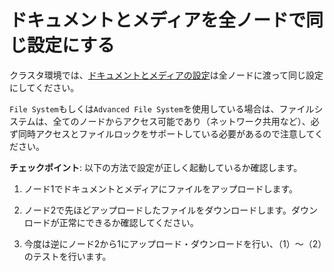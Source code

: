 # ドキュメントとメディアを全ノードで同じ設定にする[](id=configure-documents-and-media-the-same-for-all-nodes)

クラスタ環境では、[ドキュメントとメディアの設定](/discover/deployment/-/knowledge_base/7-1/document-repository-configuration)は全ノードに渡って同じ設定にしてください。


`File System`もしくは`Advanced File System`を使用している場合は、ファイルシステムは、全てのノードからアクセス可能であり（ネットワーク共用など）、必ず同時アクセスとファイルロックをサポートしている必要があるので注意してください。


**チェックポイント**: 以下の方法で設定が正しく起動しているか確認します。


1. ノード1でドキュメントとメディアにファイルをアップロードします。


2. ノード2で先ほどアップロードしたファイルをダウンロードします。ダウンロードが正常にできるか確認してください。


3. 今度は逆にノード2から1にアップロード・ダウンロードを行い、（1）〜（2）のテストを行います。

